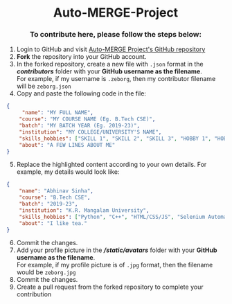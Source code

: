 <h1 align="center"> Auto-MERGE-Project </h1>

<h3 align="center"> To contribute here, please follow the steps below: </h3>

1) Login to GitHub and visit [Auto-MERGE Project's GitHub repository](https://github.com/zeborg/Auto-MERGE-Project)
2) **Fork** the repository into your GitHub account.
3) In the forked repository, create a new file with `.json` format in the ***contributors*** folder with your **GitHub username as the filename**. <br>For example, if my username is `.zeborg`, then my contributor filename will be `zeborg.json`
4) Copy and paste the following code in the file:<br>
```json 
{
     "name": "MY FULL NAME",
    "course": "MY COURSE NAME (Eg. B.Tech CSE)",
    "batch": "MY BATCH YEAR (Eg. 2019-23)",
    "institution": "MY COLLEGE/UNIVERSITY'S NAME",
    "skills_hobbies": ["SKILL 1", "SKILL 2", "SKILL 3", "HOBBY 1", "HOBBY 2"],
    "about": "A FEW LINES ABOUT ME"
}
```
5) Replace the highlighted content according to your own details. For example, my details would look like:<br>
```json
{
    "name": "Abhinav Sinha",
    "course": "B.Tech CSE",
    "batch": "2019-23",
    "institution": "K.R. Mangalam University",
    "skills_hobbies": ["Python", "C++", "HTML/CSS/JS", "Selenium Automation", "Reading", "PC Gaming"],
    "about": "I like tea."
}
```
6) Commit the changes.
7) Add your profile picture in the ***/static/avatars*** folder with your **GitHub username as the filename**.<br>
For example, if my profile picture is of `.jpg` format, then the filename would be `zeborg.jpg`
8) Commit the changes.
9) Create a pull request from the forked repository to complete your contribution
